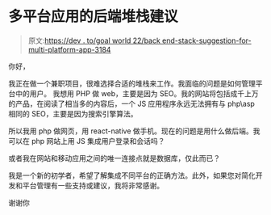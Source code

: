 # 多平台应用的后端堆栈建议

> 原文:[https://dev . to/goal world 22/back end-stack-suggestion-for-multi-platform-app-3184](https://dev.to/goalworld22/backend-stack-suggestion-for-multi-platform-app-3184)

你好，

我正在做一个兼职项目，很难选择合适的堆栈来工作。我面临的问题是如何管理平台中的用户。
我想用 PHP 做 web，主要是因为 SEO。我的网站将包括成千上万的产品，在阅读了相当多的内容后，一个 JS 应用程序永远无法拥有与 php\asp 相同的 SEO，主要是因为搜索引擎算法。

所以我用 php 做网页，用 react-native 做手机。现在的问题是用什么做后端。我可以在 php 网站上用 JS 集成用户登录和会话吗？

或者我在网站和移动应用之间的唯一连接点就是数据库，仅此而已？

我是一个新的初学者，希望了解集成不同平台的正确方法。此外，如果您对简化开发和平台管理有一些支持或建议，我将非常感谢。

谢谢你